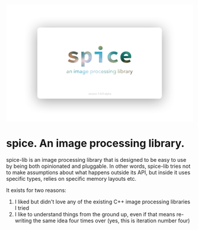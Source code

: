 ![spice-lib](./assets/branding/spice_splash.png)

# spice. An image processing library.

spice-lib is an image processing library that is designed to be easy to use by being both opinionated and pluggable. In other words, spice-lib tries not to make assumptions about what happens outside its API, but inside it uses specific types, relies on specific memory layouts etc.

It exists for two reasons:

1. I liked but didn't love any of the existing C++ image processing libraries I tried
2. I like to understand things from the ground up, even if that means re-writing the same idea four times over (yes, this is iteration number four)
